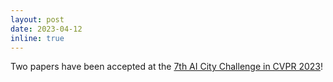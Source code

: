```yaml
---
layout: post
date: 2023-04-12
inline: true
---
```


Two papers have been accepted at the <a href="https://www.aicitychallenge.org/2023-challenge-tracks/">7th AI City
Challenge in CVPR 2023</a>!
